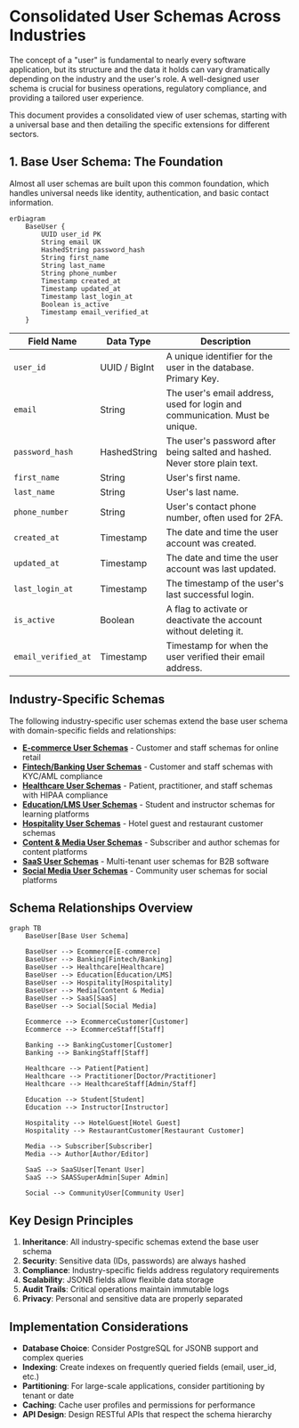# Consolidated User Schemas Across Industries

The concept of a "user" is fundamental to nearly every software application, but its structure and the data it holds can vary dramatically depending on the industry and the user's role. A well-designed user schema is crucial for business operations, regulatory compliance, and providing a tailored user experience.

This document provides a consolidated view of user schemas, starting with a universal base and then detailing the specific extensions for different sectors.

## 1. Base User Schema: The Foundation

Almost all user schemas are built upon this common foundation, which handles universal needs like identity, authentication, and basic contact information.

```mermaid
erDiagram
    BaseUser {
        UUID user_id PK
        String email UK
        HashedString password_hash
        String first_name
        String last_name
        String phone_number
        Timestamp created_at
        Timestamp updated_at
        Timestamp last_login_at
        Boolean is_active
        Timestamp email_verified_at
    }
```

| Field Name | Data Type | Description |
|------------|-----------|-------------|
| `user_id` | UUID / BigInt | A unique identifier for the user in the database. Primary Key. |
| `email` | String | The user's email address, used for login and communication. Must be unique. |
| `password_hash` | HashedString | The user's password after being salted and hashed. Never store plain text. |
| `first_name` | String | User's first name. |
| `last_name` | String | User's last name. |
| `phone_number` | String | User's contact phone number, often used for 2FA. |
| `created_at` | Timestamp | The date and time the user account was created. |
| `updated_at` | Timestamp | The date and time the user account was last updated. |
| `last_login_at` | Timestamp | The timestamp of the user's last successful login. |
| `is_active` | Boolean | A flag to activate or deactivate the account without deleting it. |
| `email_verified_at` | Timestamp | Timestamp for when the user verified their email address. |

## Industry-Specific Schemas

The following industry-specific user schemas extend the base user schema with domain-specific fields and relationships:

- **[E-commerce User Schemas](ecommerce-user-schemas.md)** - Customer and staff schemas for online retail
- **[Fintech/Banking User Schemas](fintech-banking-user-schemas.md)** - Customer and staff schemas with KYC/AML compliance
- **[Healthcare User Schemas](healthcare-user-schemas.md)** - Patient, practitioner, and staff schemas with HIPAA compliance
- **[Education/LMS User Schemas](education-lms-user-schemas.md)** - Student and instructor schemas for learning platforms
- **[Hospitality User Schemas](hospitality-user-schemas.md)** - Hotel guest and restaurant customer schemas
- **[Content & Media User Schemas](content-media-user-schemas.md)** - Subscriber and author schemas for content platforms
- **[SaaS User Schemas](saas-user-schemas.md)** - Multi-tenant user schemas for B2B software
- **[Social Media User Schemas](social-media-user-schemas.md)** - Community user schemas for social platforms

## Schema Relationships Overview

```mermaid
graph TB
    BaseUser[Base User Schema]
    
    BaseUser --> Ecommerce[E-commerce]
    BaseUser --> Banking[Fintech/Banking]
    BaseUser --> Healthcare[Healthcare]
    BaseUser --> Education[Education/LMS]
    BaseUser --> Hospitality[Hospitality]
    BaseUser --> Media[Content & Media]
    BaseUser --> SaaS[SaaS]
    BaseUser --> Social[Social Media]
    
    Ecommerce --> EcommerceCustomer[Customer]
    Ecommerce --> EcommerceStaff[Staff]
    
    Banking --> BankingCustomer[Customer]
    Banking --> BankingStaff[Staff]
    
    Healthcare --> Patient[Patient]
    Healthcare --> Practitioner[Doctor/Practitioner]
    Healthcare --> HealthcareStaff[Admin/Staff]
    
    Education --> Student[Student]
    Education --> Instructor[Instructor]
    
    Hospitality --> HotelGuest[Hotel Guest]
    Hospitality --> RestaurantCustomer[Restaurant Customer]
    
    Media --> Subscriber[Subscriber]
    Media --> Author[Author/Editor]
    
    SaaS --> SaaSUser[Tenant User]
    SaaS --> SAASSuperAdmin[Super Admin]
    
    Social --> CommunityUser[Community User]
```

## Key Design Principles

1. **Inheritance**: All industry-specific schemas extend the base user schema
2. **Security**: Sensitive data (IDs, passwords) are always hashed
3. **Compliance**: Industry-specific fields address regulatory requirements
4. **Scalability**: JSONB fields allow flexible data storage
5. **Audit Trails**: Critical operations maintain immutable logs
6. **Privacy**: Personal and sensitive data are properly separated

## Implementation Considerations

- **Database Choice**: Consider PostgreSQL for JSONB support and complex queries
- **Indexing**: Create indexes on frequently queried fields (email, user_id, etc.)
- **Partitioning**: For large-scale applications, consider partitioning by tenant or date
- **Caching**: Cache user profiles and permissions for performance
- **API Design**: Design RESTful APIs that respect the schema hierarchy

